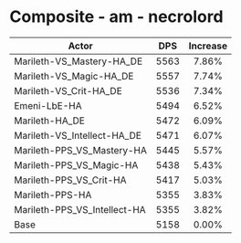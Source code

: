 # Composite - am - necrolord
| Actor | DPS | Increase |
|---|:---:|:---:|
|Marileth-VS_Mastery-HA_DE|5563|7.86%|
|Marileth-VS_Magic-HA_DE|5557|7.74%|
|Marileth-VS_Crit-HA_DE|5536|7.34%|
|Emeni-LbE-HA|5494|6.52%|
|Marileth-HA_DE|5472|6.09%|
|Marileth-VS_Intellect-HA_DE|5471|6.07%|
|Marileth-PPS_VS_Mastery-HA|5445|5.57%|
|Marileth-PPS_VS_Magic-HA|5438|5.43%|
|Marileth-PPS_VS_Crit-HA|5417|5.03%|
|Marileth-PPS-HA|5355|3.83%|
|Marileth-PPS_VS_Intellect-HA|5355|3.82%|
|Base|5158|0.00%|
